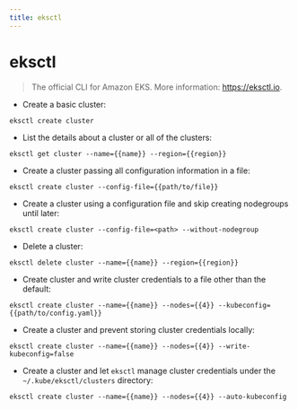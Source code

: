 ```yaml
---
title: eksctl
---
```

# eksctl

> The official CLI for Amazon EKS.
> More information: <https://eksctl.io>.

- Create a basic cluster:

`eksctl create cluster`

- List the details about a cluster or all of the clusters:

`eksctl get cluster --name={{name}} --region={{region}}`

- Create a cluster passing all configuration information in a file:

`eksctl create cluster --config-file={{path/to/file}}`

- Create a cluster using a configuration file and skip creating nodegroups until later:

`eksctl create cluster --config-file=<path> --without-nodegroup`

- Delete a cluster:

`eksctl delete cluster --name={{name}} --region={{region}}`

- Create cluster and write cluster credentials to a file other than the default:

`eksctl create cluster --name={{name}} --nodes={{4}} --kubeconfig={{path/to/config.yaml}}`

- Create a cluster and prevent storing cluster credentials locally:

`eksctl create cluster --name={{name}} --nodes={{4}} --write-kubeconfig=false`

- Create a cluster and let `eksctl` manage cluster credentials under the `~/.kube/eksctl/clusters` directory:

`eksctl create cluster --name={{name}} --nodes={{4}} --auto-kubeconfig`

